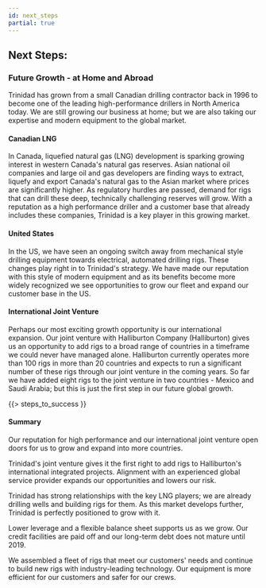 ```yaml
---
id: next_steps
partial: true
---
```


## Next Steps:

### Future Growth - at Home and Abroad

Trinidad has grown from a small Canadian drilling contractor back in 1996 to become one of the leading high-performance drillers in North America today. We are still growing our business at home; but we are also taking our expertise and modern equipment to the global market.

#### Canadian LNG

In Canada, liquefied natural gas (LNG) development is sparking growing interest in western Canada's natural gas reserves. Asian national oil companies and large oil and gas developers are finding ways to extract, liquefy and export Canada's natural gas to the Asian market where prices are significantly higher. As regulatory hurdles are passed, demand for rigs that can drill these deep, technically challenging reserves will grow. With a reputation as a high performance driller and a customer base that already includes these companies, Trinidad is a key player in this growing market. 

#### United States

In the US, we have seen an ongoing switch away from mechanical style drilling equipment towards electrical, automated drilling rigs. These changes play right in to Trinidad's strategy. We have made our reputation with this style of modern equipment and as its benefits become more widely recognized we see opportunities to grow our fleet and expand our customer base in the US.

#### International Joint Venture

Perhaps our most exciting growth opportunity is our international expansion. Our joint venture with Halliburton Company (Halliburton) gives us an opportunity to add rigs to a broad range of countries in a timeframe we could never have managed alone. Halliburton currently operates more than 100 rigs in more than 20 countries and expects to run a significant number of these rigs through our joint venture in the coming years. So far we have added eight rigs to the joint venture in two countries - Mexico and Saudi Arabia; but this is just the first step in our future global growth.

<aside class="sidebar-steps-to-success">
    {{> steps_to_success }}
</aside>

#### Summary

Our reputation for high performance and our international joint venture open doors for us to grow and expand into more countries.

Trinidad's joint venture gives it the first right to add rigs to Halliburton's international integrated projects. Alignment with an experienced global service provider expands our opportunities and lowers our risk.

Trinidad has strong relationships with the key LNG players; we are already drilling wells and building rigs for them. As this market develops further, Trinidad is perfectly positioned to grow with it.

Lower leverage and a flexible balance sheet supports us as we grow. Our credit facilities are paid off and our long-term debt does not mature until 2019. 

We assembled a fleet of rigs that meet our customers' needs and continue to build new rigs with industry-leading technology. Our equipment is more efficient for our customers and safer for 
our crews.
